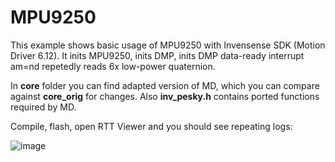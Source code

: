 # MPU9250

This example shows basic usage of MPU9250 with Invensense SDK (Motion Driver 6.12). It inits MPU9250, inits DMP, inits DMP data-ready interrupt am=nd repetedly reads 6x low-power quaternion.

In **core** folder you can find adapted version of MD, which you can compare against **core_orig** for changes.
Also **inv_pesky.h** contains ported functions required by MD.

Compile, flash, open RTT Viewer and you should see repeating logs:

![image](https://cloud.githubusercontent.com/assets/14309815/18893064/ee61033a-8514-11e6-9834-d1f75523fc70.png)